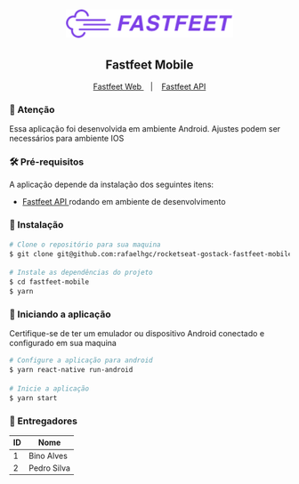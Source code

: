 <h1 align="center">
  <img alt="Fastfeet" title="Fastfeet" src=".github/logo.png" width="300px" />
</h1>

<h2 align="center">
  Fastfeet Mobile
</h2>

<p align="center">
  <a href="https://github.com/rafaelhgc/rocketseat-gostack-fastfeet-web">
    Fastfeet Web
  </a>
  &nbsp;&nbsp;&nbsp;|&nbsp;&nbsp;&nbsp;
  <a href="https://github.com/rafaelhgc/rocketseat-gostack-fastfeet-api">
    Fastfeet API
  </a>
</p>

<h3>🛑 Atenção</h3>
<p>
  Essa aplicação foi desenvolvida em ambiente Android.
  Ajustes podem ser necessários para ambiente IOS
</p>

<h3>🛠 Pré-requisitos</h3>
<p>
  A aplicação depende da instalação dos seguintes itens:
</p>

<ul>
  <li><a href="https://github.com/rafaelhgc/rocketseat-gostack-fastfeet-api">
    Fastfeet API
  </a> rodando em ambiente de desenvolvimento
  </li>
</ul>

<h3>💽 Instalação</h3>

```sh
# Clone o repositório para sua maquina
$ git clone git@github.com:rafaelhgc/rocketseat-gostack-fastfeet-mobile.git fastfeet-mobile

# Instale as dependências do projeto
$ cd fastfeet-mobile
$ yarn
```

<h3>🚀 Iniciando a aplicação</h3>

Certifique-se de ter um emulador ou dispositivo Android conectado e configurado em sua maquina

```sh
# Configure a aplicação para android
$ yarn react-native run-android

# Inicie a aplicação
$ yarn start
```

<h3>🚚 Entregadores</h3>
<table>
  <thead>
    <tr>
      <th>ID</th>
      <th>Nome</th>
    </tr>
  </thead>
  <tboby>
    <tr>
      <td>1</td>
      <td>Bino Alves</td>
    </tr>
    <tr>
      <td>2</td>
      <td>Pedro Silva</td>
    </tr>
  </tbody>
</table>
